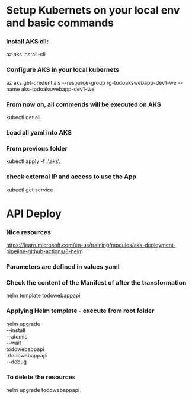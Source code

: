# Setup Kubernets on your local env and basic commands
### install AKS cli:
az aks install-cli

### Configure AKS in your local kubernets
az aks get-credentials --resource-group rg-todoakswebapp-dev1-we --name aks-todoakswebapp-dev1-we

### From now on, all commends will be executed on AKS
kubectl get all

### Load all yaml into AKS
### From previous folder
kubectl apply -f .\aks\

### check external IP and access to use the App
kubectl get service


# API Deploy

### Nice resources
https://learn.microsoft.com/en-us/training/modules/aks-deployment-pipeline-github-actions/8-helm

### Parameters are defined in values.yaml

### Check the content of the Manifest of after the transformation
helm template todowebappapi

### Applying Helm template - execute from root folder
helm upgrade \
            --install \
            --atomic \
            --wait \
            todowebappapi \
            ./todowebappapi \
            --debug 


### To delete the resources
helm upgrade todowebappapi
